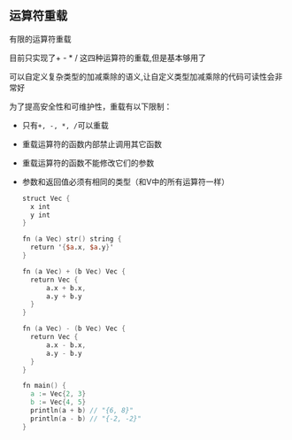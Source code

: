 ## 运算符重载

有限的运算符重载

目前只实现了+ - * / 这四种运算符的重载,但是基本够用了

可以自定义复杂类型的加减乘除的语义,让自定义类型加减乘除的代码可读性会非常好

为了提高安全性和可维护性，重载有以下限制：

- 只有`+, -, *, /`可以重载

- 重载运算符的函数内部禁止调用其它函数

- 重载运算符的函数不能修改它们的参数

- 参数和返回值必须有相同的类型（和V中的所有运算符一样）

  

  ```v
  struct Vec {
  	x int
  	y int
  }
  
  fn (a Vec) str() string {
  	return '{$a.x, $a.y}'
  }
  
  fn (a Vec) + (b Vec) Vec {
  	return Vec {
  		a.x + b.x,
  		a.y + b.y
  	}
  }
  
  fn (a Vec) - (b Vec) Vec {
  	return Vec {
  		a.x - b.x,
  		a.y - b.y
  	}
  }
  
  fn main() {
  	a := Vec{2, 3}
  	b := Vec{4, 5}
  	println(a + b) // "{6, 8}" 
  	println(a - b) // "{-2, -2}" 
  }
  ```

  